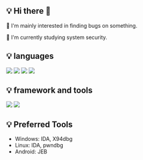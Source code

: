 :bulb: Hi there 👋
---
🌱 I'm mainly interested in finding bugs on something.

🌱 I'm currently studying system security.
<!--
**zeroone-kr/zeroone-kr** is a ✨ _special_ ✨ repository because its `README.md` (this file) appears on your GitHub profile.

Here are some ideas to get you started:

- 🔭 I’m currently working on ...
- 🌱 I’m currently learning ...
- 👯 I’m looking to collaborate on ...
- 🤔 I’m looking for help with ...
- 💬 Ask me about ...
- 📫 How to reach me: ...
- 😄 Pronouns: ...
- ⚡ Fun fact: ...
-->

<!--![Anurag's GitHub stats](https://github-readme-stats.vercel.app/api?username=zeroone-kr&theme=dark&show_icons=true)-->

:bulb: languages
---
  <img src="https://img.shields.io/badge/python-3776AB?style=for-the-badge&logo=python&logoColor=black"> <img src="https://img.shields.io/badge/C-A8B9CC?style=for-the-badge&logo=C&logoColor=black"> <img src="https://img.shields.io/badge/C++-00599C?style=for-the-badge&logo=C++&logoColor=black"> <img src="https://img.shields.io/badge/java-007396?style=for-the-badge&logo=java&logoColor=white">

:bulb: framework and tools
---
  <img src="https://img.shields.io/badge/spring boot-6DB33F?style=for-the-badge&logo=spring boot&logoColor=black"> <img src="https://img.shields.io/badge/docker-2496ED?style=for-the-badge&logo=docker&logoColor=black"> 

:bulb: Preferred Tools
---
- Windows: IDA, X94dbg
- Linux: IDA, pwndbg
- Android: JEB

